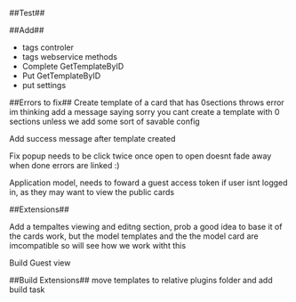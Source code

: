 ##Test##


##Add##
- tags controler
- tags webservice methods
- Complete GetTemplateByID
- Put GetTemplateByID
- put settings


##Errors to fix##
Create template of a card that has 0sections throws error
  im thinking add a message saying sorry you cant create a template with 0 sections unless we add some sort of savable config

Add success message after template created

Fix popup
  needs to be click twice once open to open
  doesnt fade away when done
  errors are linked :)

Application model, needs to foward a guest access token if user isnt logged in, as they may want to view the public cards

##Extensions##

Add a tempaltes viewing and editng section, prob a good idea to base it of the cards work, but the model templates and the the model card are imcompatible so will see how we work witht this

Build Guest view

##Build Extensions##
move templates to relative plugins folder and add build task